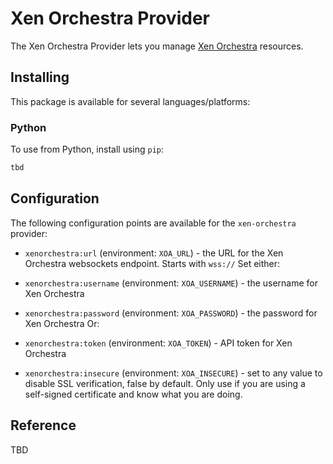 # Xen Orchestra Provider

The Xen Orchestra Provider lets you manage [Xen Orchestra](https://github.com/vatesfr/xen-orchestra) resources.

## Installing

This package is available for several languages/platforms:

<!-- ### Node.js (JavaScript/TypeScript)

To use from JavaScript or TypeScript in Node.js, install using either `npm`:

```bash
npm install @pulumi/foo
```

or `yarn`:

```bash
yarn add @pulumi/foo
``` -->

### Python

To use from Python, install using `pip`:

```bash
tbd
```

<!-- ### Go

To use from Go, use `go get` to grab the latest version of the library:

```bash
go get github.com/pulumi/pulumi-foo/sdk/go/...
```

### .NET

To use from .NET, install using `dotnet add package`:

```bash
dotnet add package Pulumi.Foo
``` -->

## Configuration

The following configuration points are available for the `xen-orchestra` provider:

- `xenorchestra:url` (environment: `XOA_URL`) - the URL for the Xen Orchestra websockets endpoint. Starts with `wss://`
Set either:
- `xenorchestra:username` (environment: `XOA_USERNAME`) - the username for Xen Orchestra
- `xenorchestra:password` (environment: `XOA_PASSWORD`) - the password for Xen Orchestra
Or:
- `xenorchestra:token` (environment: `XOA_TOKEN`) - API token for Xen Orchestra

- `xenorchestra:insecure` (environment: `XOA_INSECURE`) - set to any value to disable SSL verification, false by default. Only use if you are using a self-signed certificate and know what you are doing.


## Reference
TBD
<!--
For detailed reference documentation, please visit [the Pulumi registry](https://www.pulumi.com/registry/packages/foo/api-docs/). -->
